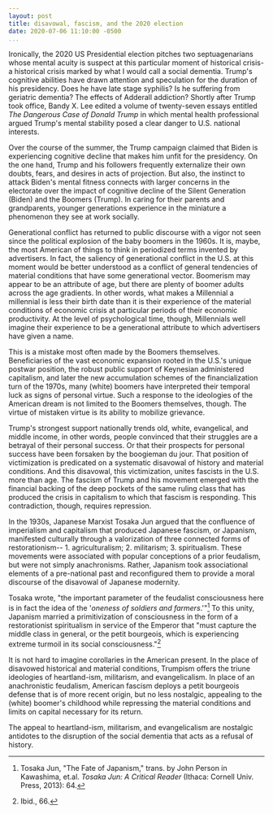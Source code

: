```yaml
---
layout: post
title: disavowal, fascism, and the 2020 election
date: 2020-07-06 11:10:00 -0500
...
```




Ironically, the 2020 US Presidential election pitches two septuagenarians whose
mental acuity is suspect at this particular moment of historical crisis-
a historical crisis marked by what I would call a social dementia.
Trump's cognitive abilities have drawn attention and speculation for the
duration of his presidency. Does he have late stage syphilis? Is he suffering
from geriatric dementia? The effects of Adderall addiction? Shortly after Trump
took office, Bandy X. Lee edited a volume of twenty-seven essays entitled *The Dangerous
Case of Donald Trump* in which mental health professional argued Trump's mental
stability posed a clear danger to U.S. national interests.

Over the course of the summer, the Trump campaign claimed that Biden is
experiencing cognitive decline that makes him unfit for the presidency. On the
one hand, Trump and his followers frequently externalize their own doubts,
fears, and desires in acts of projection. But also, the instinct to attack
Biden's mental fitness connects with larger concerns in the electorate over the
impact of cognitive decline of the Silent Generation (Biden) and the Boomers
(Trump). In caring for their parents and grandparents, younger generations
experience in the miniature a phenomenon they see at work socially.

Generational conflict has returned to public discourse with a vigor not seen
since the political explosion of the baby boomers in the 1960s. It is, maybe,
the most American of things to think in periodized terms invented by
advertisers. In fact, the saliency of generational conflict in the U.S. at this
moment would be better understood as a conflict of general tendencies of
material conditions that have some generational vector. Boomerism may appear to
be an attribute of age, but there are plenty of boomer adults across the age
gradients. In other words, what makes a Millennial a millennial is less their
birth date than it is their experience of the material conditions of economic
crisis at particular periods of their economic productivity. At the level of
psychological time, though, Millennials well imagine their experience to be
a generational attribute to which advertisers have given a name.

This is a mistake most often made by the Boomers themselves. Beneficiaries of the
vast economic expansion rooted in the U.S.'s unique postwar position, the
robust public support of Keynesian administered capitalism, and later the new
accumulation schemes of the financialization turn of the 1970s, many (white) boomers
have interpreted their temporal luck as signs of personal virtue. Such
a response to the ideologies of the American dream is not limited to the
Boomers themselves, though. The virtue of mistaken virtue is its ability to
mobilize grievance.

Trump's strongest support nationally trends old, white, evangelical, and middle
income, in other words, people convinced that their struggles are a betrayal of
their personal success. Or that their prospects for personal success have been
forsaken by the boogieman du jour. That position of victimization is
predicated on a systematic disavowal of history and material conditions. And
this disavowal, this victimization, unites fascists in the U.S. more than
age. The fascism of Trump and his movement emerged with the financial backing
of the deep pockets of the same ruling class that has produced the crisis in
capitalism to which that fascism is responding. This contradiction, though,
requires repression. 

In the 1930s, Japanese Marxist Tosaka Jun argued that the confluence of
imperialism and capitalism that produced Japanese fascism, or Japanism,
manifested culturally through a valorization of three connected forms of
restorationism-- 1. agriculturalism; 2. militarism; 3. spiritualism. These
movements were associated with popular conceptions of a prior feudalism, but
were not simply anachronisms. Rather, Japanism took associational elements of
a pre-national past and reconfigured them to provide a moral discourse of the
disavowal of Japanese modernity.

Tosaka wrote, "the important parameter of the feudalist consciousness here is
in fact the idea of the '*oneness of soldiers and farmers*.'"[^1] To this unity,
Japanism married a primitivization of consciousness in the form of
a restorationist spiritualism in service of the Emperor that "must capture the
middle class in general, or the petit bourgeois, which is experiencing extreme
turmoil in its social consciousness."[^2]

It is not hard to imagine corollaries in the American present. In the place of
disavowed historical and material conditions, Trumpism offers the triune
ideologies of heartland-ism, militarism, and evangelicalism. In place of an
anachronistic feudalism, American fascism deploys a petit bourgeois defense
that is of more recent origin, but no less nostalgic, appealing to the (white)
boomer's childhood while repressing the material conditions and limits on
capital necessary for its return.

The appeal to heartland-ism, militarism, and evangelicalism are nostalgic
antidotes to the disruption of the social dementia that acts as a refusal of
history.

[^1]: Tosaka Jun, "The
Fate of Japanism," trans. by John Person in Kawashima, et.al. *Tosaka Jun:
A Critical Reader* (Ithaca: Cornell Univ. Press, 2013): 64.

[^2]: Ibid., 66.
